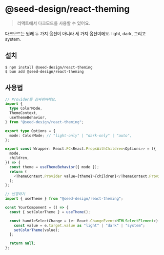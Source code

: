 # @seed-design/react-theming

> 리액트에서 다크모드를 사용할 수 있어요.

다크모드는 원래 두 가지 옵션이 아니라 세 가지 옵션이에요.
light, dark, 그리고 system.

## 설치

```console
$ npm install @seed-design/react-theming
$ bun add @seed-design/react-theming
```

## 사용법

```ts
// Provider를 감싸줘야해요.
import {
  type ColorMode,
  ThemeContext,
  useThemeBehavior,
} from "@seed-design/react-theming";

export type Options = {
  mode: ColorMode; // "light-only" | "dark-only" | "auto",
};

export const Wrapper: React.FC<React.PropsWithChildren<Options>> = ({
  mode,
  children,
}) => {
  const theme = useThemeBehavior({ mode });
  return (
    <ThemeContext.Provider value={theme}>{children}</ThemeContext.Provider>
  );
};

// 변경하기
import { useTheme } from "@seed-design/react-theming";

const YourComponent = () => {
  const { setColorTheme } = useTheme();

  const handleSelectChange = (e: React.ChangeEvent<HTMLSelectElement>) => {
    const value = e.target.value as "light" | "dark" | "system";
    setColorTheme(value);
  };

  return null;
};
```
